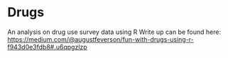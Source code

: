 # Drugs
An analysis on drug use survey data using R
Write up can be found here:  https://medium.com/@augustfeverson/fun-with-drugs-using-r-f943d0e3fdb8#.u6qpgzlzp
